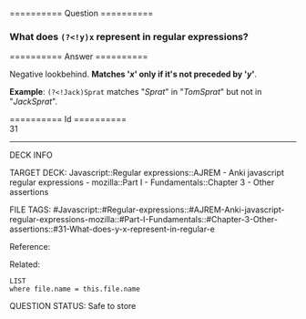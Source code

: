 ========== Question ==========  

### What does `(?<!y)x` represent in regular expressions?  

========== Answer ==========  

Negative lookbehind. **Matches '_x_' only if it's not preceded by '_y_'**.

**Example**: `(?<!Jack)Sprat` matches "_Sprat_" in "_TomSprat_" but not in "_JackSprat_".

========== Id ==========  
31

---

DECK INFO

TARGET DECK: Javascript::Regular expressions::AJREM - Anki javascript regular expressions - mozilla::Part I - Fundamentals::Chapter 3 - Other assertions

FILE TAGS: #Javascript::#Regular-expressions::#AJREM-Anki-javascript-regular-expressions-mozilla::#Part-I-Fundamentals::#Chapter-3-Other-assertions::#31-What-does-y-x-represent-in-regular-e

Reference:

Related:

```dataview
LIST
where file.name = this.file.name
```


QUESTION STATUS: Safe to store
